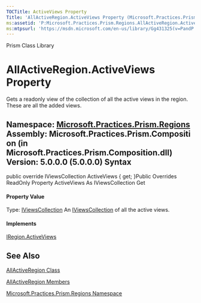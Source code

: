 ```yaml
---
TOCTitle: ActiveViews Property
Title: 'AllActiveRegion.ActiveViews Property (Microsoft.Practices.Prism.Regions)'
ms:assetid: 'P:Microsoft.Practices.Prism.Regions.AllActiveRegion.ActiveViews'
ms:mtpsurl: 'https://msdn.microsoft.com/en-us/library/Gg431325(v=PandP.50)'
---
```


Prism Class Library

AllActiveRegion.ActiveViews Property
========================================

Gets a readonly view of the collection of all the active views in the region. These are all the added views.

**Namespace:** [Microsoft.Practices.Prism.Regions](https://msdn.microsoft.com/n:microsoft.practices.prism.regions)
**Assembly:** Microsoft.Practices.Prism.Composition (in Microsoft.Practices.Prism.Composition.dll) Version: 5.0.0.0 (5.0.0.0)
Syntax
------

<span id="syntaxToggle"></span>public override IViewsCollection ActiveViews { get; }Public Overrides ReadOnly Property ActiveViews As IViewsCollection Get
#### Property Value

Type: [IViewsCollection](https://msdn.microsoft.com/t:microsoft.practices.prism.regions.iviewscollection)
An [IViewsCollection](https://msdn.microsoft.com/t:microsoft.practices.prism.regions.iviewscollection) of all the active views.
#### Implements

[IRegion.ActiveViews](https://msdn.microsoft.com/p:microsoft.practices.prism.regions.iregion.activeviews)

See Also
--------


[AllActiveRegion Class](https://msdn.microsoft.com/t:microsoft.practices.prism.regions.allactiveregion)

[AllActiveRegion Members](https://msdn.microsoft.com/allmembers.t:microsoft.practices.prism.regions.allactiveregion)

[Microsoft.Practices.Prism.Regions Namespace](https://msdn.microsoft.com/n:microsoft.practices.prism.regions)
